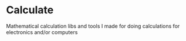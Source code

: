 # Calculate
Mathematical calculation libs and tools I made for doing calculations for electronics and/or computers 
